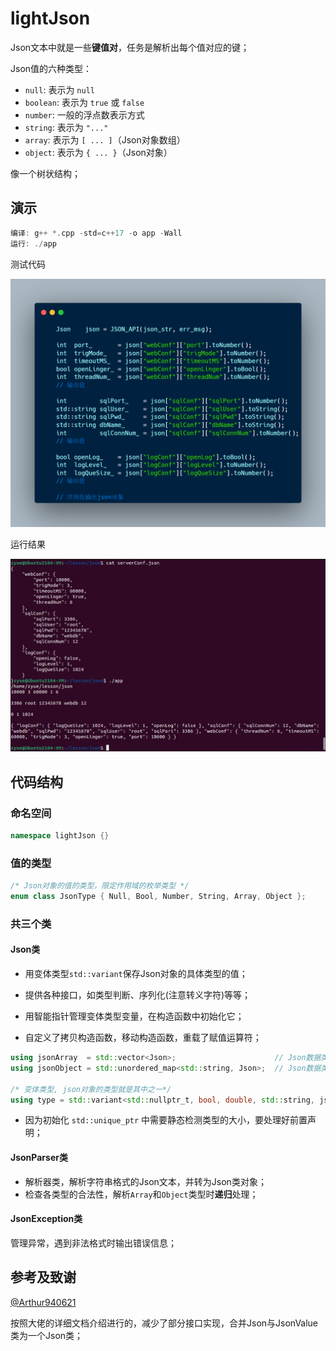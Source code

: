 # lightJson

Json文本中就是一些**键值对**，任务是解析出每个值对应的键；

Json值的六种类型：

* `null`: 表示为 `null`
* `boolean`: 表示为 `true` 或 `false`
* `number`: 一般的浮点数表示方式
* `string`: 表示为 `"..."`
* `array`: 表示为 `[ ... ]`（Json对象数组）
* `object`: 表示为 `{ ... }`（Json对象）

像一个树状结构；

## 演示

```c++
编译:	g++ *.cpp -std=c++17 -o app -Wall
运行: ./app
```

测试代码

![测试代码](./img/test.png)

运行结果

![运行结果](./img/ret.jpg)

## 代码结构

### 命名空间

```c++
namespace lightJson {}
```

### 值的类型

```c++
/* Json对象的值的类型，限定作用域的枚举类型 */
enum class JsonType { Null, Bool, Number, String, Array, Object };
```

### 共三个类

#### Json类

- 用变体类型`std::variant`保存Json对象的具体类型的值；

- 提供各种接口，如类型判断、序列化(注意转义字符)等等；

- 用智能指针管理变体类型变量，在构造函数中初始化它；
- 自定义了拷贝构造函数，移动构造函数，重载了赋值运算符；

```c++
using jsonArray  = std::vector<Json>;                      // Json数据类型中的 Array
using jsonObject = std::unordered_map<std::string, Json>;  // Json数据类型中的 Object

/* 变体类型, json对象的类型就是其中之一*/
using type = std::variant<std::nullptr_t, bool, double, std::string, jsonArray, jsonObject>;
```

- 因为初始化 `std::unique_ptr` 中需要静态检测类型的大小，要处理好前置声明；

#### JsonParser类

- 解析器类，解析字符串格式的Json文本，并转为Json类对象；
- 检查各类型的合法性，解析`Array`和`Object`类型时**递归**处理；

#### JsonException类

管理异常，遇到非法格式时输出错误信息；

## 参考及致谢

[@Arthur940621](https://github.com/Arthur940621/myJson)

按照大佬的详细文档介绍进行的，减少了部分接口实现，合并Json与JsonValue类为一个Json类；